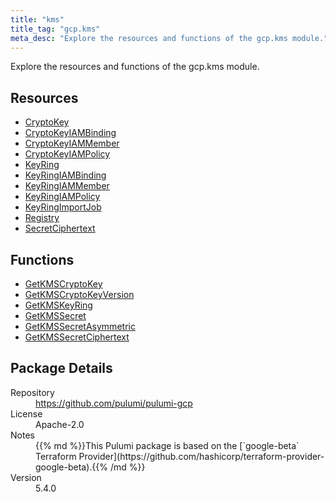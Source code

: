 ```yaml
---
title: "kms"
title_tag: "gcp.kms"
meta_desc: "Explore the resources and functions of the gcp.kms module."
---
```


<!-- WARNING: this file was generated by Pulumi Docs Generator. -->
<!-- Do not edit by hand unless you're certain you know what you are doing! -->

Explore the resources and functions of the gcp.kms module.

<h2 id="resources">Resources</h2>
<ul class="api">
    <li><a href="cryptokey" title="CryptoKey"><span class="symbol resource"></span>CryptoKey</a></li>
    <li><a href="cryptokeyiambinding" title="CryptoKeyIAMBinding"><span class="symbol resource"></span>CryptoKeyIAMBinding</a></li>
    <li><a href="cryptokeyiammember" title="CryptoKeyIAMMember"><span class="symbol resource"></span>CryptoKeyIAMMember</a></li>
    <li><a href="cryptokeyiampolicy" title="CryptoKeyIAMPolicy"><span class="symbol resource"></span>CryptoKeyIAMPolicy</a></li>
    <li><a href="keyring" title="KeyRing"><span class="symbol resource"></span>KeyRing</a></li>
    <li><a href="keyringiambinding" title="KeyRingIAMBinding"><span class="symbol resource"></span>KeyRingIAMBinding</a></li>
    <li><a href="keyringiammember" title="KeyRingIAMMember"><span class="symbol resource"></span>KeyRingIAMMember</a></li>
    <li><a href="keyringiampolicy" title="KeyRingIAMPolicy"><span class="symbol resource"></span>KeyRingIAMPolicy</a></li>
    <li><a href="keyringimportjob" title="KeyRingImportJob"><span class="symbol resource"></span>KeyRingImportJob</a></li>
    <li><a href="registry" title="Registry"><span class="symbol resource"></span>Registry</a></li>
    <li><a href="secretciphertext" title="SecretCiphertext"><span class="symbol resource"></span>SecretCiphertext</a></li>
</ul>

<h2 id="functions">Functions</h2>
<ul class="api">
    <li><a href="getkmscryptokey" title="GetKMSCryptoKey"><span class="symbol function"></span>GetKMSCryptoKey</a></li>
    <li><a href="getkmscryptokeyversion" title="GetKMSCryptoKeyVersion"><span class="symbol function"></span>GetKMSCryptoKeyVersion</a></li>
    <li><a href="getkmskeyring" title="GetKMSKeyRing"><span class="symbol function"></span>GetKMSKeyRing</a></li>
    <li><a href="getkmssecret" title="GetKMSSecret"><span class="symbol function"></span>GetKMSSecret</a></li>
    <li><a href="getkmssecretasymmetric" title="GetKMSSecretAsymmetric"><span class="symbol function"></span>GetKMSSecretAsymmetric</a></li>
    <li><a href="getkmssecretciphertext" title="GetKMSSecretCiphertext"><span class="symbol function"></span>GetKMSSecretCiphertext</a></li>
</ul>

<h2 id="package-details">Package Details</h2>
<dl class="package-details">
	<dt>Repository</dt>
	<dd><a href="https://github.com/pulumi/pulumi-gcp">https://github.com/pulumi/pulumi-gcp</a></dd>
	<dt>License</dt>
	<dd>Apache-2.0</dd>
	<dt>Notes</dt>
	<dd>{{% md %}}This Pulumi package is based on the [`google-beta` Terraform Provider](https://github.com/hashicorp/terraform-provider-google-beta).{{% /md %}}</dd>
	<dt>Version</dt>
	<dd>5.4.0</dd>
</dl>

